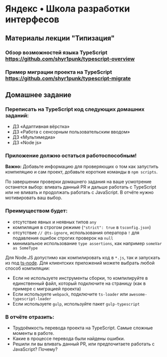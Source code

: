 # Яндекс • Школа разработки интерфесов


## Материалы лекции "Типизация"

### Обзор возможностей языка TypeScript https://github.com/shyr1punk/typescript-overview
### Пример миграции проекта на TypeScript https://github.com/shyr1punk/typescript-migrate

## Домашнее задание

### Переписать на TypeScript код следующих домашних заданий:
* ДЗ «Адаптивная вёрстка»
* ДЗ «Работа с сенсорным пользовательским вводом»
* ДЗ «Мультимедиа»
* ДЗ «Node js»

### Приложение должно остаться работоспособным!
**Важно:** Добавьте информацию для проверяющих о том как запустить компиляцию и сам проект, добавьте короткие команды в `npm scripts`.

По завершении проверки домашнего задания на ваше усмотрение останется выбор: вливать данный PR и дальше работать с TypeScript или не вливать и продолжать работать с JavaScript. В отчёте нужно мотивировать ваш выбор.

### Преимуществом будет:
* отсутствие явных и неявных типов `any`
* компиляция в строгом режиме (`"strict": true` в `tsconfig.json`)
* отсутствие `// @ts-ignore`, использования оператора `!` для подавления ошибок строгих проверок на `null`
* минимальное использование `type assertions`, как например `someVar as SomeType`

Для Node.JS допустимо как компилировать код в `*.js`, так и запускать из под [ts-node](https://github.com/TypeStrong/ts-node).
Для клиентских приложений можете выбрать любой способ компиляции:
* Если не используете инструменты сборки, то компилируйте в единственный файл, который подключите на страницу (как в примере c миграцией проекта)
* Если используете `webpack`, подключите `ts-loader` или `awesome-typescript-loader`
* Если используете `gulp`, используйте пакет `gulp-typescript`

### В отчёте отразить:
* Трудоёмкость перевода проекта на TypeScript. Самые сложные моменты в работе.
* Какие в процессе перевода были найдены ошибки.
* Решили ли вы вливать данный PR, или предпочитаете работать с JavaScript? Почему?
